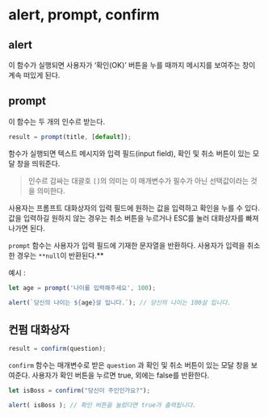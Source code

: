 # alert, prompt, confirm

## alert

이 함수가 실행되면 사용자가 ‘확인(OK)’ 버튼을 누를 때까지 메시지를 보여주는 창이 계속 떠있게 된다.

## prompt

이 함수는 두 개의 인수르 받는다.

```jsx
result = prompt(title, [default]);
```

함수가 실행되면 텍스트 메시지와 입력 필드(input field), 확인 및 취소 버튼이 있는 모달 창을 띄워준다.

> 인수르 감싸는 대괄호 `[]`의 의미는 이 매개변수가 필수가 아닌 선택값이라는 것을 의미한다.

사용자는 프롬프트 대화상자의 입력 필드에 원하는 값을 입력하고 확인을 누를 수 있다. 값을 입력하길 원하지 않는 경우는 취소 버튼을 누르거나 ESC를 눌러 대화상자를 빠져나가면 된다.

`prompt` 함수는 사용자가 입력 필드에 기재한 문자열을 반환하다. 사용자가 입력을 취소한 경우는 `**null`이 반환된다.**

예시 :

```jsx
let age = prompt('나이를 입력해주세요', 100);

alert(`당신의 나이는 ${age}살 입니다.`); // 당신의 나이는 100살 입니다.
```

## 컨펌 대화상자

```jsx
result = confirm(question);
```

`confirm` 함수는 매개변수로 받은 `question` 과 확인 및 취소 버튼이 있는 모달 창을 보여준다. 사용자가 확인 버튼을 누르면 true, 외에는 false를 반환한다.

```jsx
let isBoss = confirm("당신이 주인인가요?");

alert( isBoss ); // 확인 버튼을 눌렀다면 true가 출력됩니다.
```

